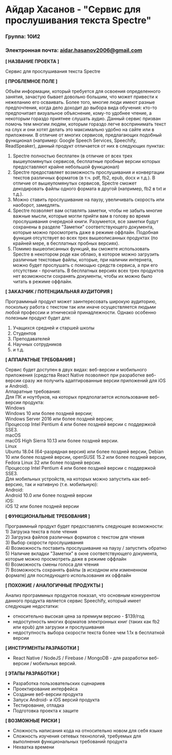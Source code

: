 # Айдар Хасанов - "Сервис для прослушивания текста Spectre"

### Группа: 10И2
### Электронная почта: aidar.hasanov2006@gmail.com


**[ НАЗВАНИЕ ПРОЕКТА ]** 
<br />

Сервис для прослушивания текста Spectre

**[ ПРОБЛЕМНОЕ ПОЛЕ ]**

Объём информации, который требуется для освоения определенного занятия, зачастую бывает довольно большим, что может привести к нежеланию его осваивать. Более того, многие люди имеют разные предпочтения, когда дело доходит до выбора вида обучения: кто-то предпочитает визуальное объяснение, кому-то удобнее чтение, а некоторым гораздо приятнее слушать аудио. Данный сервис призван помочь тем многим людям, которым гораздо легче воспринимать текст на слух и они хотят делать это максимально удобно на сайте или в приложении. В отличие от многих сервисов, предлагающих подобный функционал (например: Google Speech Services, Speechify, ReadSpeaker), данный продукт отличается от них в следующих пунктах:

1) Spectre полностью бесплатен (в отличие от всех трех вышеупомянутых сервисов, бесплатные пробные версии которых предоставляют крайне небольшой функционал)
2) Spectre предоставляет возможность прослушивания и конвертации текстов различных форматов (в т.ч. pdf, fb2, epub, docx и т.д.). В отличие от вышеупомянутых сервисов, Spectre сможет декодировать файлы одного формата в другой (например, fb2 в txt и т.д.). 
3) Можно ставить прослушивание на паузу, увеличивать скорость или наоборот, замедлять. 
4) Spectre позволяет вам оставлять заметки, чтобы не забыть многие важные мысли, которые могли прийти вам в голову во время прослушивания очередной книги. Разумеется, все заметки будут сохранены в разделе "Заметки" соответствующего документа, которые можно просмотреть даже в режиме оффлайн. Подобная функция отсутствует во всех трех вышеописанных продуктах (по крайней мере, в бесплатных пробных версиях). 
5) Помимо вышеописанных функций, вы сможете использовать Spectre в некотором роде как облако, в которое можно загрузить различные текстовые файлы, которые, при наличии интернета, можно будет прослушать с помощью средств сервиса, а при его отсутствии - прочитать. В бесплатных версиях всех трех продуктов нет возможности сохранять документы, чтобы их можно было читать в режиме оффлайн.

**[ ЗАКАЗЧИК / ПОТЕНЦИАЛЬНАЯ АУДИТОРИЯ ]**

Программный продукт может заинтересовать широкую аудиторию, поскольку работа с текстом так или иначе осуществляется людьми любой профессии и этнической принадлежности. Однако особенно полезным продукт будет для:

1) Учащихся средней и старшей школы
2) Студентов
3) Преподавателей
4) Научных сотрудников
5) и т.д.

**[ АППАРАТНЫЕ ТРЕБОВАНИЯ ]** 

Сервис будет доступен в двух видах: веб-версии и мобильного приложения (средства React Native позволяют при разработке веб-версии сразу же получить адаптированные версии приложений для iOS и Android). 
<br />
Аппаратные требования:
<br />
    Для ПК и ноутбуков, на которых предполагается использование веб-версии продукта:
    <br />
        Windows <br />
            Windows 10 или более поздней версии;<br />
            Windows Server 2016 или более поздней версии;<br />
            Процессор Intel Pentium 4 или более поздней версии с поддержкой SSE3.<br />
        macOS<br />
            macOS High Sierra 10.13 или более поздней версии.<br />
        Linux<br />
            Ubuntu 18.04 (64-разрядная версия) или более поздней версии, Debian 10 или более поздней версии, openSUSE 15.2 или более поздней версии, Fedora Linux 32 или более поздней версии.<br />
            Процессор Intel Pentium 4 или более поздней версии с поддержкой SSE3.<br />
    Для мобильных устройств, на которых можно запустить как веб-версию, так и нативную (т.е. мобильную):<br />
        Android: <br />
            Android 10.0 или более поздней версии<br />
        iOS:<br />
            iOS 12 или более поздней версии<br />


**[ ФУНКЦИОНАЛЬНЫЕ ТРЕБОВАНИЯ ]**

Программный продукт будет предоставлять следующие возможности:<br />
         1) Загрузка текста в поле чтения<br />
         2) Загрузка файлов различных форматов с текстом для чтения<br />
         3) Выбор скорости прослушивания<br />
         4) Возможность поставить прослушивание на паузу / запустить обратно<br />
         5) Наличие вкладки "Заметки" в окне соответствующего документа, которые можно просмотреть 
    даже в режиме оффлайн<br />
         6) Возможность смены голоса для чтения<br />
         7) Возможность сохранять файлы (в исходном или измененном формате) для последующего использования их оффлайн<br />

**[ ПОХОЖИЕ / АНАЛОГИЧНЫЕ ПРОДУКТЫ ]**

Анализ программных продуктов показал, что основным конкурентом данного продукта является сервис Speechify, который имеет следующие недостатки:
* относительно высокая цена за премиум версию - $139/год
* недоступность многих форматов электронных книг (таких как fb2 или epub) для загрузки и прослушивания
* недоступность выбора скорости текста более чем 1.1x в бесплатной версии


**[ ИНСТРУМЕНТЫ РАЗРАБОТКИ ]**

* React Native / NodeJS / Firebase / MongoDB - для разработки веб-версии / мобильных версий. 

**[ ЭТАПЫ РАЗРАБОТКИ ]**

*	Разработка пользовательских сценариев
*	Проектирование интерфейса
*	Создание веб-версии продукта
*	Запуск Android- и iOS версий продукта
*	Тестирование, отладка
*	Подготовка проекта к защите

**[ ВОЗМОЖНЫЕ РИСКИ ]**

*	Сложность написания кода на относительно новом для себя языке
*	Сложность изучения сетевых технологий, требуемых для выполнения функциональных требований продукта
*	Нехватка времени
